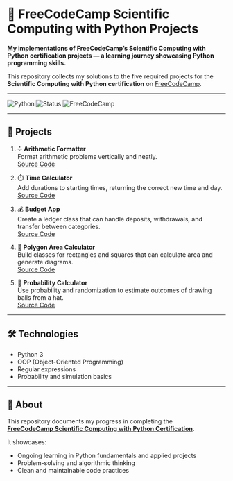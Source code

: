 # 🐍 FreeCodeCamp Scientific Computing with Python Projects

**My implementations of FreeCodeCamp’s Scientific Computing with Python certification projects — a learning journey showcasing Python programming skills.**

This repository collects my solutions to the five required projects for the  
**Scientific Computing with Python certification** on [FreeCodeCamp](https://www.freecodecamp.org/).  

---

![Python](https://img.shields.io/badge/Python-3-blue?logo=python&logoColor=white)
![Status](https://img.shields.io/badge/Progress-In%20progress-orange)
![FreeCodeCamp](https://img.shields.io/badge/FreeCodeCamp-Scientific%20Computing%20with%20Python-lightgreen?logo=freecodecamp)

---

## 📂 Projects

1. ➗ **Arithmetic Formatter**  
   Format arithmetic problems vertically and neatly.  
   [Source Code](./arithmetic-formatter/)

2. ⏱️ **Time Calculator**  
   Add durations to starting times, returning the correct new time and day.  
   [Source Code](./time-calculator/)

3. 💰 **Budget App**  
   Create a ledger class that can handle deposits, withdrawals, and transfer between categories.  
   [Source Code](./budget-app/)

4. 🔺 **Polygon Area Calculator**  
   Build classes for rectangles and squares that can calculate area and generate diagrams.  
   [Source Code](./polygon-area-calculator/)

5. 🎲 **Probability Calculator**  
   Use probability and randomization to estimate outcomes of drawing balls from a hat.  
   [Source Code](./probability-calculator/)

---

## 🛠️ Technologies
- Python 3  
- OOP (Object-Oriented Programming)  
- Regular expressions  
- Probability and simulation basics  

---

## 📜 About
This repository documents my progress in completing the  
**[FreeCodeCamp Scientific Computing with Python Certification](https://www.freecodecamp.org/learn/scientific-computing-with-python/)**.  

It showcases:
- Ongoing learning in Python fundamentals and applied projects  
- Problem-solving and algorithmic thinking  
- Clean and maintainable code practices  
